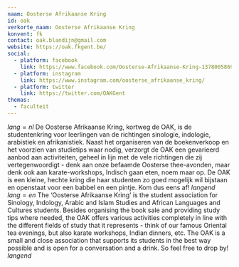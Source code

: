 ```yaml
---
naam: Oosterse Afrikaanse Kring
id: oak
verkorte_naam: Oosterse Afrikaanse Kring
konvent: fk
contact: oak.blandijn@gmail.com
website: https://oak.fkgent.be/
social:
  - platform: facebook
    link: https://www.facebook.com/Oosterse-Afrikaanse-Kring-1378005869118376/
  - platform: instagram
    link: https://www.instagram.com/oosterse_afrikaanse_kring/
  - platform: twitter
    link: https://twitter.com/OAKGent
themas:
  - faculteit
---
```


$lang=nl$ 
De Oosterse Afrikaanse Kring, kortweg de OAK, is de studentenkring voor leerlingen van de richtingen sinologie, indologie, arabistiek en afrikanistiek. Naast het organiseren van de boekenverkoop en het voorzien van studietips waar nodig, verzorgt
de OAK een gevarieerd aanbod aan activiteiten, geheel in lijn met de vele richtingen die zij vertegenwoordigt - denk aan onze befaamde Oosterse thee-avonden, maar denk ook aan karate-workshops, Indisch gaan eten, noem maar op.
De OAK is een kleine, hechte kring die haar studenten zo goed mogelijk wil bijstaan en openstaat voor een babbel en een pintje.
Kom dus eens af! 
$langend$ 
$lang=en$ 
The ‘Oosterse Afrikaanse Kring’ is the student association for Sinology, Indology, Arabic and Islam Studies and African Languages and Cultures students. Besides organising the book sale and providing study tips where needed, the OAK offers various activities completely in line with the different fields of study that it represents - think of our famous Oriental tea evenings, but also karate workshops, Indian dinners, etc. The OAK is a small and close association that supports its students in the best way possible and is open for a conversation and a drink. So feel free to drop by! 
$langend$
